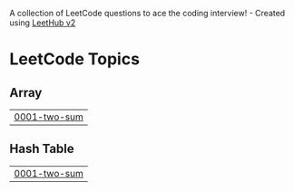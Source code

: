 A collection of LeetCode questions to ace the coding interview! - Created using [LeetHub v2](https://github.com/arunbhardwaj/LeetHub-2.0)
<!---LeetCode Topics Start-->
# LeetCode Topics
## Array
|  |
| ------- |
| [0001-two-sum](https://github.com/muhammedfazall/LeetCode/tree/master/0001-two-sum) |
## Hash Table
|  |
| ------- |
| [0001-two-sum](https://github.com/muhammedfazall/LeetCode/tree/master/0001-two-sum) |
<!---LeetCode Topics End-->